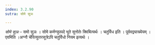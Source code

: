 ```yaml
---
index: 3.2.90
sutra: सोमे सुञः

---
```

_सोमे सुञः_ - समो सुञः । सोमे कर्मण्युपपदे भूते सुनोतेः क्विबित्यर्थः । चतुर्विध इति । पूर्ववद्व्याख्येयम् । एवमिति ।अग्नौ चे॑रित्युत्तरसूत्रेऽपि चतुर्विधो नियम इत्यर्थः । 